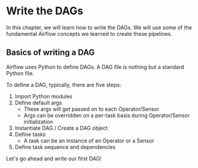 # Write the DAGs

In this chapter, we will learn how to write the DAGs. We will use some of the fundamental Airflow concepts we learned to create these pipelines.

## Basics of writing a DAG

Airflow uses Python to define DAGs. A DAG file is nothing but a standard Python file.

To define a DAG, typically, there are five steps:

1. Import Python modules
2. Define default args
   - These args will get passed on to each Operator/Sensor
   - Args can be overridden on a per-task basis during Operator/Sensor initialization
3. Instantiate DAG / Create a DAG object
4. Define tasks
   - A task can be an instance of an Operator or a Sensor
5. Define task sequence and dependencies

Let's go ahead and write our first DAG!
